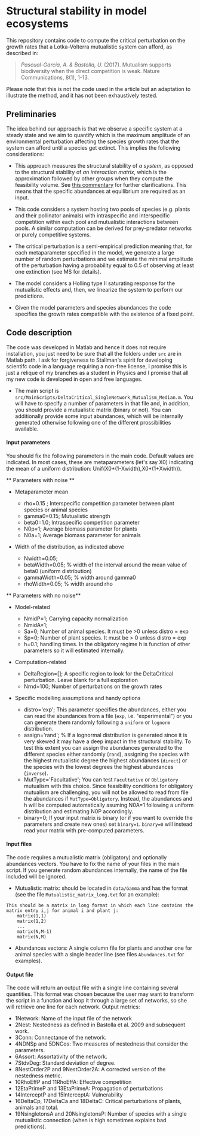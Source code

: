 # Structural stability in model ecosystems 

This repository contains code to compute the critical perturbation on the growth rates that a Lotka-Volterra mutualistic system can afford, as described in:

> _Pascual-García, A. & Bastolla, U._ (2017). Mutualism supports biodiversity when the direct competition is weak. Nature Communications, 8(1), 1-13. 

Please note that this is not the code used in the article but an adaptation to illustrate the method, and it has not been exhaustively tested. 


## Preliminaries

The idea behind our approach is that we observe a specific system at a steady state and we aim to quantify which is the maximum amplitude of an environmental perturbation affecting the species growth rates that the system can afford until a species get extinct. This implies the following considerations:

* This approach measures the structural stability of _a system_, as opposed to the structural stability of _an interaction matrix_, which is the approximation followed by other groups when they compute the feasibility volume. See [this commentary](https://www.sjscience.org/article?id=585) for further clarifications. This means that the specific abundances at equilibrium are required as an input.

* This code considers a system hosting two pools of species (e.g. plants and their pollinator animals) with intraspecific and interspecific competition within each pool and mutualistic interactions between pools. A similar computation can be derived for prey-predator networks or purely competitive systems.

* The critical perturbation is a semi-empirical prediction meaning that, for each metaparameter specified in the model, we generate a large number of random perturbations and we estimate the minimal amplitude of the perturbation having a probability equal to 0.5 of observing at least one extinction (see MS for details).

* The model considers a Holling type II saturating response for the mutualistic effects and, then, we linearize the system to perform our predictions.

* Given the model parameters and species abundances the code specifies the growth rates compatible with the existence of a fixed point. 

## Code description

The code was developed in Matlab and hence it does not require installation, you just need to be sure that all the folders under `src` are in Matlab path. I ask for forgiveness to Stallman's spirit for developing scientifc code in a language requiring a non-free license, I promise this is just a relique of my branches as a student in Physics and I promise that all my new code is developed in open and free languages.

* The main script is `src/MainScripts/DeltaCritical_SingleNetwork_Mutualism_Median.m`. You will have to specify a number of parameters in that file and, in addition, you should provide a  mutualistic matrix (binary or not). You can additionally provide some input abundances, which will be internally generated otherwise following one of the different prossibilities available.


#### Input parameters

You should fix the following parameters in the main code. Default values are indicated. In most cases, these are metaparameters (let's say X0) indicating the mean of a uniform distribution:  Unif(X0*(1-Xwidth),X0*(1+Xwidth)). 

** Parameters with noise **

* Metaparameter mean
   * rho=0.15 ; Interspecific competition parameter between plant species or animal species
   * gamma0=0.15;  Mutualistic strength
   * beta0=1.0;   Intraspecific competition parameter
   * N0p=1;  Average biomass parameter for plants
   * N0a=1;  Average biomass parameter for animals

* Width of the distribution, as indicated above
   * Nwidth=0.05;
   * betaWidth=0.05; % width of the interval around the mean value of beta0  (uniform distribution)
   * gammaWidth=0.05; % width around gamma0
   * rhoWidth=0.05; % width around rho

** Parameters with no noise** 

* Model-related
   * NmidP=1;  Carrying capacity normalization
   * NmidA=1;
   * Sa=0;  Number of animal species. It must be >0 unless distro = exp
   * Sp=0;  Number of plant species. It must be > 0 unless distro = exp
   * h=0.1;  handling times. In the obligatory regime h is function of other parameters so it will estimated internally.   

* Computation-related
   * DeltaRegion=[]; A specific region to look for the DeltaCritical perturbation. Leave blank for a full exploration
   * Nrnd=100;  Number of perturbations on the growth rates

* Specific modelling assumptions and handy options

   * distro='exp';  This parameter specifies the abundances, either you can read the abundances from a file  (`exp`, i.e. "experimental") or you can generate them randomly following a `uniform` or `lognorm` distribution.
   * assign='rand'; %  If a lognormal distribution is generated since it is very skewed it may have a deep impact in the structural stability. To test this extent you can assign the abundances generated to the different species either randomly (`rand`), assigning the species with the highest mutualistic degree the highest abundances (`direct`) or the species with the lowest degrees the highest abundances (`inverse`).
   * MutType='Facultative'; You can test `Facultative` or `Obligatory` mutualism with this choice. Since feasibility conditions for obligatory mutualism are challenging, you will not be allowed to read from file the abundances if `MutType=Obligatory`. Instead, the abundances and h will be computed automatically asuming N0A=1 following a uniform distribution and estimating N0P accordingly.
   * binary=0; If your input matrix is binary (or if you want to override the parameters and create new ones) set `binary=1`.  `binary=0` will instead read your matrix with pre-computed parameters.

#### Input files

The code requires a mutualistic matrix (obligatory) and optionally abundances vectors. You have to fix the name of your files in the main script. If you generate random abundances internally, the name of the file included will be ignored.

* Mutualistic matrix: should be located in `data/Gamma` and has the format (see the file `Mutualistic_matrix_long.txt` for an example):

```
This should be a matrix in long format in which each line contains the matrix entry i,j for animal i and plant j:
    matrix(1,1)
    matrix(1,2)
    ...
    matrix(N,M-1)
    matrix(N,M)
```

* Abundances vectors: A single column file for plants and another one for animal species with a single header line (see files `Abundances.txt` for examples).


#### Output file

The code will return an output file with a single line containing several quantities. This format was chosen because the user may want to transform the script in a function and loop it through a large set  of networks, so she will retrieve one line for each network. Output metrics:

* 1Network: Name of the input file of the network
* 2Nest: Nestedness as defined in Bastolla et al. 2009 and subsequent work.
* 3Conn: Connectance of the network.
* 4NDNSp and 5DNCos: Two measures of nestedness that consider the parameters.
* 6Assort: Assortativity of the network.
* 7StdvDeg: Standard deviation of degree.
* 8NestOrder2P and 9NestOrder2A: A corrected version of the nestedness metric.
* 10RhoEffP and 11RhoEffA: Effective competition
* 12EtaPrimeP and 13EtaPrimeA: Propagation of perturbations
* 14InterceptP and 15InterceptA: Vulnerability
* 16DeltaCp, 17DeltaCa and 18DeltaC: Critical perturbations of plants, animals and total.
* 19NsingletonsA and 20NsingletonsP: Number of species with a single mutualistic connection (when is high sometimes explains bad predictions).






